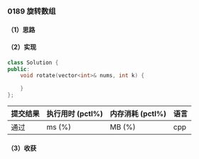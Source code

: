 ### 0189 旋转数组

#### （1）思路

#### （2）实现

```cpp
class Solution {
public:
    void rotate(vector<int>& nums, int k) {

    }
};
```

| 提交结果 | 执行用时 (pctl%) | 内存消耗 (pctl%) | 语言 |
|:---------|:-----------------|:-----------------|:-----|
| 通过     |  ms (%)   |  MB (%)  | cpp  |

#### （3）收获
